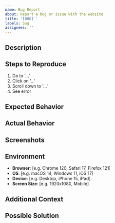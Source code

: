 ```yaml
---
name: Bug Report
about: Report a bug or issue with the website
title: '[BUG] '
labels: bug
assignees: ''
---
```


## Description

<!-- A clear and concise description of what the bug is -->

## Steps to Reproduce

<!-- Steps to reproduce the behavior -->

1. Go to '...'
2. Click on '...'
3. Scroll down to '...'
4. See error

## Expected Behavior

<!-- A clear and concise description of what you expected to happen -->

## Actual Behavior

<!-- A clear and concise description of what actually happens -->

## Screenshots

<!-- If applicable, add screenshots to help explain your problem -->

## Environment

<!-- Please complete the following information -->

- **Browser**: [e.g. Chrome 120, Safari 17, Firefox 121]
- **OS**: [e.g. macOS 14, Windows 11, iOS 17]
- **Device**: [e.g. Desktop, iPhone 15, iPad]
- **Screen Size**: [e.g. 1920x1080, Mobile]

## Additional Context

<!-- Add any other context about the problem here -->
<!-- For example: Does it happen on all pages? Only on mobile? -->

## Possible Solution

<!-- Optional: If you have ideas on how to fix this, please share -->
